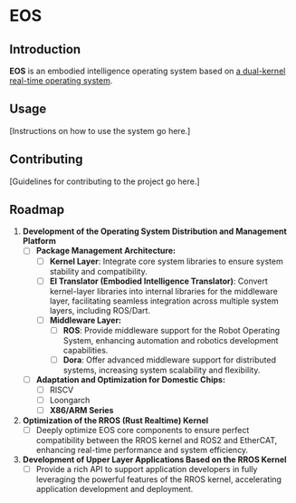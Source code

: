 # EOS

## Introduction

**EOS** is an embodied intelligence operating system based on [a dual-kernel real-time operating system](https://github.com/BUPT-OS/RROS).

## Usage

[Instructions on how to use the system go here.]

## Contributing

[Guidelines for contributing to the project go here.]

## Roadmap

1. **Development of the Operating System Distribution and Management Platform**
   - [ ] **Package Management Architecture:**
     - [ ] **Kernel Layer**: Integrate core system libraries to ensure system stability and compatibility.
     - [ ] **EI Translator (Embodied Intelligence Translator)**: Convert kernel-layer libraries into internal libraries for the middleware layer, facilitating seamless integration across multiple system layers, including ROS/Dart.
     - [ ] **Middleware Layer:**
       - [ ] **ROS**: Provide middleware support for the Robot Operating System, enhancing automation and robotics development capabilities.
       - [ ] **Dora**: Offer advanced middleware support for distributed systems, increasing system scalability and flexibility.
   - [ ] **Adaptation and Optimization for Domestic Chips:**
     - [ ] RISCV
     - [ ] Loongarch
     - [ ] **X86/ARM Series**

2. **Optimization of the RROS (Rust Realtime) Kernel**
   - [ ] Deeply optimize EOS core components to ensure perfect compatibility between the RROS kernel and ROS2 and EtherCAT, enhancing real-time performance and system efficiency.

3. **Development of Upper Layer Applications Based on the RROS Kernel**
   - [ ] Provide a rich API to support application developers in fully leveraging the powerful features of the RROS kernel, accelerating application development and deployment.
